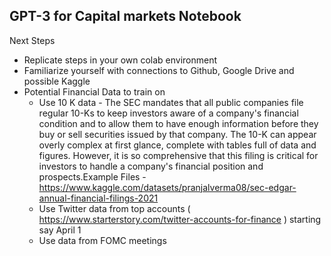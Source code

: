 ## GPT-3 for Capital markets Notebook 
Next Steps
* Replicate steps in your own colab environment 
* Familiarize yourself with connections to Github, Google Drive and possible Kaggle
* Potential Financial Data to train on 
  * Use 10 K data - The SEC mandates that all public companies file regular 10-Ks to keep investors aware of a company's financial condition and to allow them to have enough information before they buy or sell securities issued by that company. The 10-K can appear overly complex at first glance, complete with tables full of data and figures. However, it is so comprehensive that this filing is critical for investors to handle a company's financial position and prospects.Example Files - https://www.kaggle.com/datasets/pranjalverma08/sec-edgar-annual-financial-filings-2021
  * Use Twitter data from top accounts ( https://www.starterstory.com/twitter-accounts-for-finance ) starting say April 1
  * Use data from FOMC meetings 
